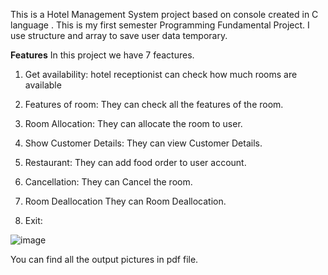 This is a Hotel Management System project based on console created in C language . This is my first semester Programming Fundamental Project. I use structure and array to save user data temporary.

**Features**
In this project we have 7 feactures.

1. Get availability:
hotel receptionist can check how much rooms are available

2. Features of room:
They can check all the features of the room.

3. Room Allocation:
They can allocate the room to user.

4. Show Customer Details:
They can view Customer Details.

5. Restaurant:
They can add food order to user account.

6. Cancellation:
They can Cancel the room.

7. Room Deallocation
They can Room Deallocation.

8. Exit:

![image](https://user-images.githubusercontent.com/65450291/82250000-2a14b180-9964-11ea-8205-67f7098152a1.png)

You can find all the output pictures in pdf file.
